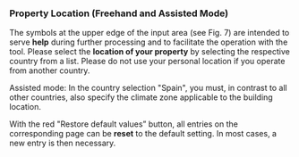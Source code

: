 <script setup>
import ImageCaption from '../components/Imagecaption.vue'
</script>

### Property Location (Freehand and Assisted Mode)

The symbols at the upper edge of the input area (see Fig. 7) are intended to serve **help** during further processing and to facilitate the operation with the tool.
Please select the **location of your property** by selecting the respective country from a list. Please do not use your personal location if you operate from another country.

<ImageCaption src="./assets/propertylocation.png" caption="Figure 7: Property location"></ImageCaption>

Assisted mode: In the country selection "Spain", you must, in contrast to all other countries, also specify the climate zone applicable to the building location.

With the red "Restore default values” button, all entries on the corresponding page can be **reset** to the default setting. In most cases, a new entry is then necessary.
